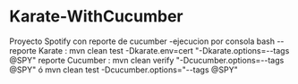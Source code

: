 # Karate-WithCucumber
Proyecto Spotify con reporte de cucumber
-ejecucion por consola bash --
reporte Karate : mvn clean test -Dkarate.env=cert "-Dkarate.options=--tags @SPY"
reporte Cucumber : 
mvn clean verify "-Dcucumber.options=--tags @SPY"
ó
mvn clean test  -Dcucumber.options="--tags @SPY"

